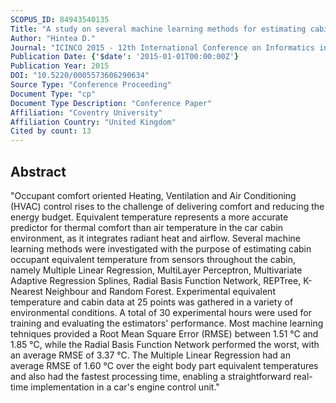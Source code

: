 ```yaml
---
SCOPUS_ID: 84943540135
Title: "A study on several machine learning methods for estimating cabin occupant equivalent temperature"
Author: "Hintea D."
Journal: "ICINCO 2015 - 12th International Conference on Informatics in Control, Automation and Robotics, Proceedings"
Publication Date: {'$date': '2015-01-01T00:00:00Z'}
Publication Year: 2015
DOI: "10.5220/0005573606290634"
Source Type: "Conference Proceeding"
Document Type: "cp"
Document Type Description: "Conference Paper"
Affiliation: "Coventry University"
Affiliation Country: "United Kingdom"
Cited by count: 13
---
```


## Abstract
"Occupant comfort oriented Heating, Ventilation and Air Conditioning (HVAC) control rises to the challenge of delivering comfort and reducing the energy budget. Equivalent temperature represents a more accurate predictor for thermal comfort than air temperature in the car cabin environment, as it integrates radiant heat and airflow. Several machine learning methods were investigated with the purpose of estimating cabin occupant equivalent temperature from sensors throughout the cabin, namely Multiple Linear Regression, MultiLayer Perceptron, Multivariate Adaptive Regression Splines, Radial Basis Function Network, REPTree, K-Nearest Neighbour and Random Forest. Experimental equivalent temperature and cabin data at 25 points was gathered in a variety of environmental conditions. A total of 30 experimental hours were used for training and evaluating the estimators' performance. Most machine learning tehniques provided a Root Mean Square Error (RMSE) between 1.51 °C and 1.85 °C, while the Radial Basis Function Network performed the worst, with an average RMSE of 3.37 °C. The Multiple Linear Regression had an average RMSE of 1.60 °C over the eight body part equivalent temperatures and also had the fastest processing time, enabling a straightforward real-time implementation in a car's engine control unit."
